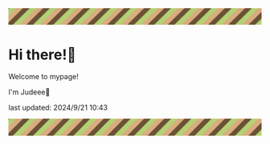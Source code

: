 <!-- Header image -->
<img src="./pokemon/pokemon_28.png" width="1000">

# Hi there!👋

Welcome to mypage!

I'm Judeee🐷

last updated: 2024/9/21 10:43

<!-- Footer image -->
<img src="./pokemon/pokemon_28.png" width="1000">
